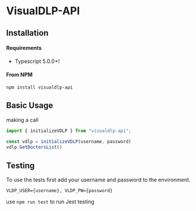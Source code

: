 # VisualDLP-API

## Installation

#### Requirements 

- Typescript 5.0.0+!

#### From NPM

```shell
npm install visualdlp-api
```

## Basic Usage

making a call

```ts
import { initializeVDLP } from "visualdlp-api";

const vdlp = initializeVDLP(username, password)
vdlp.GetDoctorsList()
```



## Testing

To use the tests first add your username and password to the environment. 
```shell
VLDP_USER={username}, VLDP_PW={password}
```

use `npm run test` to run Jest testing